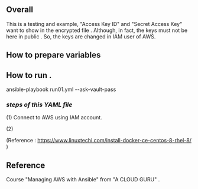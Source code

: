 ## Overall

This is a testing and example,  "Access Key ID" and "Secret Access Key" want to show in the encrypted file . Although, in fact, the keys must not be here in public . So, the keys are changed in IAM user of AWS.

## How to prepare variables

## How to run .
ansible-playbook run01.yml --ask-vault-pass

### *steps of this YAML file*
(1) Connect to AWS using IAM account.

(2) 

(Reference : https://www.linuxtechi.com/install-docker-ce-centos-8-rhel-8/ )




## Reference
Course "Managing AWS with Ansible" from "A CLOUD GURU" .
